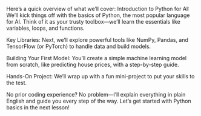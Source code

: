 Here’s a quick overview of what we’ll cover:
Introduction to Python for AI: We’ll kick things off with the basics of Python, the most popular language for AI. Think of it as your trusty toolbox—we’ll learn the essentials like variables, loops, and functions.

Key Libraries: Next, we’ll explore powerful tools like NumPy, Pandas, and TensorFlow (or PyTorch) to handle data and build models.

Building Your First Model: You’ll create a simple machine learning model from scratch, like predicting house prices, with a step-by-step guide.

Hands-On Project: We’ll wrap up with a fun mini-project to put your skills to the test.

No prior coding experience? No problem—I’ll explain everything in plain English and guide you every step of the way. Let’s get started with Python basics in the next lesson!

